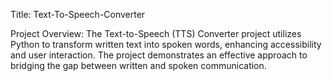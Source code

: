 Title: Text-To-Speech-Converter

Project Overview: The Text-to-Speech (TTS) Converter project utilizes Python to transform
written text into spoken words, enhancing accessibility and user
interaction. The project demonstrates an effective approach to bridging
the gap between written and spoken communication.
